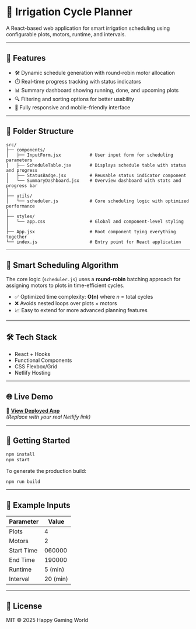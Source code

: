 # 🌱 Irrigation Cycle Planner

A React-based web application for smart irrigation scheduling using configurable plots, motors, runtime, and intervals.

---

## 🚀 Features

- 🛠️ Dynamic schedule generation with round-robin motor allocation
- ⏱️ Real-time progress tracking with status indicators
- 📊 Summary dashboard showing running, done, and upcoming plots
- 🔍 Filtering and sorting options for better usability
- 📱 Fully responsive and mobile-friendly interface

---

## 📁 Folder Structure

```
src/
├── components/
│   ├── InputForm.jsx           # User input form for scheduling parameters
│   ├── ScheduleTable.jsx       # Displays schedule table with status and progress
│   ├── StatusBadge.jsx         # Reusable status indicator component
│   └── SummaryDashboard.jsx    # Overview dashboard with stats and progress bar
│
├── utils/
│   └── scheduler.js            # Core scheduling logic with optimized performance
│
├── styles/
│   └── app.css                 # Global and component-level styling
│
├── App.jsx                     # Root component tying everything together
└── index.js                    # Entry point for React application
```

---

## 🧠 Smart Scheduling Algorithm

The core logic (`scheduler.js`) uses a **round-robin** batching approach for assigning motors to plots in time-efficient cycles.

- ✅ Optimized time complexity: **O(n)** where _n_ = total cycles
- ❌ Avoids nested loops over plots × motors
- 📈 Easy to extend for more advanced planning features

---

## 🛠️ Tech Stack

- React + Hooks
- Functional Components
- CSS Flexbox/Grid
- Netlify Hosting

---

## 🌐 Live Demo

🚀 **[View Deployed App](https://irrigation-cycle-planner-project.netlify.app])**  
_(Replace with your real Netlify link)_

---

## 📝 Getting Started

```bash
npm install
npm start
```

To generate the production build:

```bash
npm run build
```

---

## 🧪 Example Inputs

| Parameter  | Value    |
| ---------- | -------- |
| Plots      | 4        |
| Motors     | 2        |
| Start Time | 060000   |
| End Time   | 190000   |
| Runtime    | 5 (min)  |
| Interval   | 20 (min) |

---

## 📃 License

MIT © 2025 Happy Gaming World
